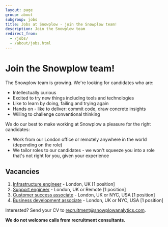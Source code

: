 ```yaml
---
layout: page
group: about
subgroup: jobs
title: Jobs at Snowplow - join the Snowplow team!
description: Join the Snowplow team
redirect_from:
  - /jobs/
  - /about/jobs.html
---
```


# Join the Snowplow team!

The Snowplow team is growing. We're looking for candidates who are:

* Intellectually curious
* Excited to try new things including tools and technologies  
* Like to learn by doing, failing and trying again
* Hands on - like to deliver: commit code, draw concrete insights
* Willing to challenge conventional thinking

We do our best to make working at Snowplow a pleasure for the right candidates:

* Work from our London office or remotely anywhere in the world (depending on the role)
* We tailor roles to our candidates - we won't squeeze you into a role that's not right for you, given your experience

## Vacancies

1. [Infrastructure engineer][infrastructure-engineer] - London, UK [1 position]
1. [Support engineer][support-engineer] - London, UK or Remote [1 position]
3. [Customer success associate][customer-success-associate] - London, UK or NYC, USA [1 position]
4. [Business development associate][business-development-associate] - London, UK or NYC, USA [1 position]

Interested? Send your CV to recruitment@snowplowanalytics.com.

<strong>We do not welcome calls from recruitment consultants.</strong>

[business-development-associate]: /about/jobs/business-development-associate.html
[customer-success-associate]: /about/jobs/customer-success-associate.html
[infrastructure-engineer]: /about/jobs/infrastructure-engineer.html
[support-engineer]: /about/jobs/support-engineer.html

